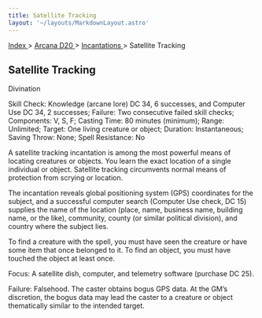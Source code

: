 ```yaml
---
title: Satellite Tracking
layout: '~/layouts/MarkdownLayout.astro'
---
```


[ Index ](/) > [ Arcana D20 ](/arcana.d20.srd) > [ Incantations ](/arcana.d20.srd/incantations) > Satellite Tracking

##  Satellite Tracking

Divination

Skill Check: Knowledge (arcane lore) DC 34, 6 successes, and Computer Use DC
34, 2 successes; Failure: Two consecutive failed skill checks; Components: V,
S, F; Casting Time: 80 minutes (minimum); Range: Unlimited; Target: One living
creature or object; Duration: Instantaneous; Saving Throw: None; Spell
Resistance: No

A satellite tracking incantation is among the most powerful means of locating
creatures or objects. You learn the exact location of a single individual or
object. Satellite tracking circumvents normal means of protection from scrying
or location.

The incantation reveals global positioning system (GPS) coordinates for the
subject, and a successful computer search (Computer Use check, DC 15) supplies
the name of the location (place, name, business name, building name, or the
like), community, county (or similar political division), and country where
the subject lies.

To find a creature with the spell, you must have seen the creature or have
some item that once belonged to it. To find an object, you must have touched
the object at least once.

Focus: A satellite dish, computer, and telemetry software (purchase DC 25).

Failure: Falsehood. The caster obtains bogus GPS data. At the GM’s discretion,
the bogus data may lead the caster to a creature or object thematically
similar to the intended target.

